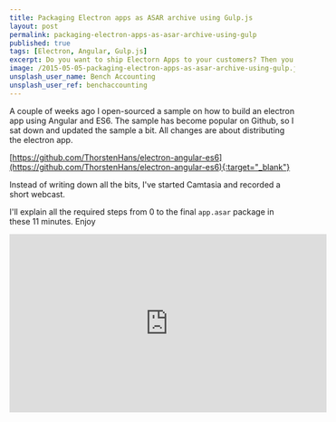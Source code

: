 ```yaml
---
title: Packaging Electron apps as ASAR archive using Gulp.js
layout: post
permalink: packaging-electron-apps-as-asar-archive-using-gulp
published: true
tags: [Electron, Angular, Gulp.js]
excerpt: Do you want to ship Electorn Apps to your customers? Then you should always package application insights as ASAR. Learn how to get that done with Gulp.js
image: /2015-05-05-packaging-electron-apps-as-asar-archive-using-gulp.jpg
unsplash_user_name: Bench Accounting
unsplash_user_ref: benchaccounting
---
```


 A couple of weeks ago I open-sourced a sample on how to build an electron app using Angular and ES6. The sample has become popular on Github, so I sat down and updated the sample a bit. All changes are about distributing the electron app.

[https://github.com/ThorstenHans/electron-angular-es6](https://github.com/ThorstenHans/electron-angular-es6){:target="_blank"}

Instead of writing down all the bits, I've started Camtasia and recorded a short webcast.

I'll explain all the required steps from 0 to the final `app.asar` package in these 11 minutes. Enjoy

<iframe width="560" height="315" src="https://www.youtube-nocookie.com/embed/ZhLG0O4W190" frameborder="0" allow="accelerometer; autoplay; encrypted-media; gyroscope; picture-in-picture" allowfullscreen></iframe>

